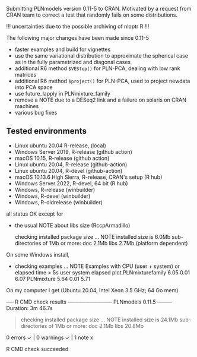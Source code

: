 
Submitting PLNmodels version 0.11-5 to CRAN. Motivated by a request from CRAN team to 
correct a test that randomly fails on some distributions.

!!! uncertainties due to the possible archiving of nloptr R !!!

The following major changes have been made since 0.11-5

* faster examples and build for vignettes
* use the same variational distribution to approximate the spherical case as
  in the fully parametrized and diagonal cases
* additional R6 method `$VEStep()` for PLN-PCA, dealing with low rank matrices
* additional R6 method `$project()` for PLN-PCA, used to project newdata into PCA space
* use future_lapply in PLNmixture_family
* remove a NOTE due to a DESeq2 link and a failure on solaris on CRAN machines
* various bug fixes

## Tested environments

- Linux ubuntu 20.04 R-release, (local)
- Windows Server 2019, R-release (github action)
- macOS 10.15, R-release (github action)
- Linux ubuntu 20.04, R-release (github-action)
- Linux ubuntu 20.04, R-devel (github-action)
- macOS 10.13.6 High Sierra, R-release, CRAN's setup (R hub)
- Windows Server 2022, R-devel, 64 bit (R hub)
- Windows, R-release (winbuilder)
- Windows, R-devel  (winbuilder)
- Windows, R-oldrelease  (winbuilder)

all status OK except for

* the usual NOTE about libs size (RccpArmadillo)

  checking installed package size ... NOTE
  installed size is  6.0Mb
  sub-directories of 1Mb or more:
    doc    2.1Mb
    libs   2.7Mb (platform dependent)

On some Windows install,
* checking examples ... NOTE
Examples with CPU (user + system) or elapsed time > 5s
                      user system elapsed
plot.PLNmixturefamily 6.05   0.01    6.07
PLNmixture            5.64   0.01    5.71

On my computer I get (Ubuntu 20.04, Intel Xeon 3.5 GHz; 64 Go mem)

── R CMD check results ──────────── PLNmodels 0.11.5 ────
Duration: 3m 46.7s

> checking installed package size ... NOTE
    installed size is 24.1Mb
    sub-directories of 1Mb or more:
      doc    2.1Mb
      libs  20.8Mb

0 errors ✓ | 0 warnings ✓ | 1 note x

R CMD check succeeded
